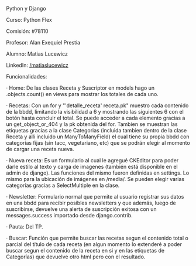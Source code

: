 Python y Django


Curso: Python Flex

Comisión: #78110


Profesor: Alan Exequiel Prestia


Alumno: Matias Lucewicz

LinkedIn: [/matiaslucewicz](https://www.linkedin.com/in/matiaslucewicz/)


Funcionalidades:

· Home: De las clases Receta y Suscriptor en models hago un .objects.count() en views para mostrar los totales de cada uno.

· Recetas: Con un for y "'detalle_receta' receta.pk" muestro cada contenido de la bbdd, limitando la visibilidad a 6 y mostrando las siguientes 6 con el botón hasta concluir el total. Se puede acceder a cada elemento gracias a un get_object_or_404 y la pk obtenida del for. Tambien se muestran las etiquetas gracias a la clase Categorias (incluida tambien dentro de la clase Receta y alli incluido un ManyToManyField) el cual tiene su propia bbdd con categorías fijas (sin tacc, vegetariano, etc) que se podrán elegir al momento de cargar una receta nueva.

· Nueva receta: Es un formulario al cual le agregué CKEditor para poder darle estilo al texto y carga de imagenes (también está disponible en el admin de django). Las funciones del mismo fueron definidas en settings. Lo mismo para la ubicación de imágenes en /media/. Se pueden elegir varias categorías gracias a SelectMultiple en la clase.

· Newsletter: Formulario normal que permite al usuario registrar sus datos en una bbdd para recibir posibles newsletters y que además, luego de suscribirse, devuelve una alerta de suscripción exitosa con un messages.success importado desde django.contrib.

· Pauta: Del TP.

· Buscar: Función que permite buscar las recetas segun el contenido total o parcial del título de cada receta (en algun momento lo extenderé a poder buscar segun el contenido de la receta en si y en las etiquetas de Categorías) que devuelve otro html pero con el resultado.